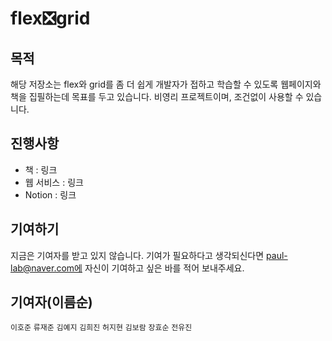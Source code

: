 # flex❎grid

## 목적
해당 저장소는 flex와 grid를 좀 더 쉽게 개발자가 접하고 학습할 수 있도록 웹페이지와 책을 집필하는데 목표를 두고 있습니다. 비영리 프로젝트이며, 조건없이 사용할 수 있습니다.

## 진행사항
* 책 : 링크
* 웹 서비스 : 링크
* Notion : 링크

## 기여하기
지금은 기여자를 받고 있지 않습니다. 기여가 필요하다고 생각되신다면 paul-lab@naver.com에 자신이 기여하고 싶은 바를 적어 보내주세요.

## 기여자(이름순)
`이호준`
`류재준`
`김예지`
`김희진`
`허지현`
`김보람`
`장효순`
`전유진`
